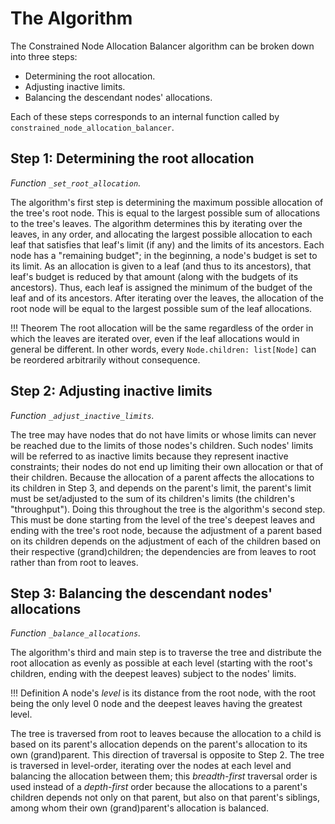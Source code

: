 # The Algorithm

The Constrained Node Allocation Balancer algorithm can be broken down into three steps:

- Determining the root allocation.
- Adjusting inactive limits.
- Balancing the descendant nodes' allocations.

Each of these steps corresponds to an internal function called by `constrained_node_allocation_balancer`.


## Step 1: Determining the root allocation

*Function `_set_root_allocation`.*

The algorithm's first step is determining the maximum possible allocation of the tree's root node. This is equal to the largest possible sum of allocations to the tree's leaves. The algorithm determines this by iterating over the leaves, in any order, and allocating the largest possible allocation to each leaf that satisfies that leaf's limit (if any) and the limits of its ancestors. Each node has a "remaining budget"; in the beginning, a node's budget is set to its limit. As an allocation is given to a leaf (and thus to its ancestors), that leaf's budget is reduced by that amount (along with the budgets of its ancestors). Thus, each leaf is assigned the minimum of the budget of the leaf and of its ancestors. After iterating over the leaves, the allocation of the root node will be equal to the largest possible sum of the leaf allocations.

!!! Theorem
    The root allocation will be the same regardless of the order in which the leaves are iterated over, even if the leaf allocations would in general be different. In other words, every `Node.children: list[Node]` can be reordered arbitrarily without consequence.


## Step 2: Adjusting inactive limits

*Function `_adjust_inactive_limits`.*

The tree may have nodes that do not have limits or whose limits can never be reached due to the limits of those nodes's children. Such nodes' limits will be referred to as inactive limits because they represent inactive constraints; their nodes do not end up limiting their own allocation or that of their children. Because the allocation of a parent affects the allocations to its children in Step 3, and depends on the parent's limit, the parent's limit must be set/adjusted to the sum of its children's limits (the children's "throughput"). Doing this throughout the tree is the algorithm's second step. This must be done starting from the level of the tree's deepest leaves and ending with the tree's root node, because the adjustment of a parent based on its children depends on the adjustment of each of the children based on their respective (grand)children; the dependencies are from leaves to root rather than from root to leaves.


## Step 3: Balancing the descendant nodes' allocations

*Function `_balance_allocations`.*

The algorithm's third and main step is to traverse the tree and distribute the root allocation as evenly as possible at each level (starting with the root's children, ending with the deepest leaves) subject to the nodes' limits.

!!! Definition
    A node's *level* is its distance from the root node, with the root being the only level 0 node and the deepest leaves having the greatest level.

The tree is traversed from root to leaves because the allocation to a child is based on its parent's allocation depends on the parent's allocation to its own (grand)parent. This direction of traversal is opposite to Step 2. The tree is traversed in level-order, iterating over the nodes at each level and balancing the allocation between them; this *breadth-first* traversal order is used instead of a *depth-first* order because the allocations to a parent's children depends not only on that parent, but also on that parent's siblings, among whom their own (grand)parent's allocation is balanced.
